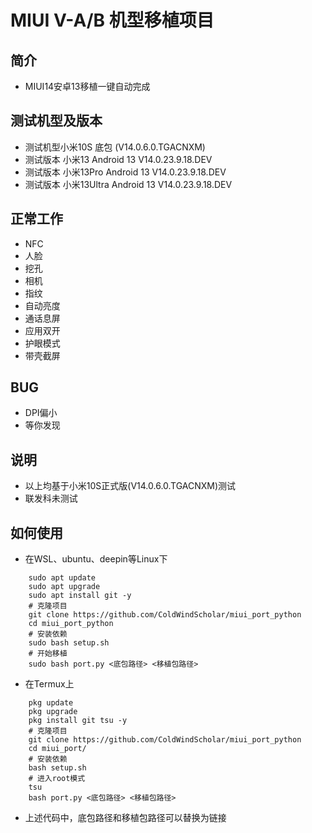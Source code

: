 # MIUI V-A/B 机型移植项目

## 简介
- MIUI14安卓13移植一键自动完成

## 测试机型及版本
- 测试机型小米10S 底包 (V14.0.6.0.TGACNXM)
- 测试版本 小米13 Android 13 V14.0.23.9.18.DEV
- 测试版本 小米13Pro Android 13 V14.0.23.9.18.DEV
- 测试版本 小米13Ultra Android 13 V14.0.23.9.18.DEV

## 正常工作
- NFC
- 人脸
- 挖孔
- 相机
- 指纹
- 自动亮度
- 通话息屏
- 应用双开
- 护眼模式
- 带壳截屏

## BUG
- DPI偏小
- 等你发现

## 说明
- 以上均基于小米10S正式版(V14.0.6.0.TGACNXM)测试
- 联发科未测试

## 如何使用
- 在WSL、ubuntu、deepin等Linux下
```shell
    sudo apt update
    sudo apt upgrade
    sudo apt install git -y
    # 克隆项目
    git clone https://github.com/ColdWindScholar/miui_port_python
    cd miui_port_python
    # 安装依赖
    sudo bash setup.sh
    # 开始移植
    sudo bash port.py <底包路径> <移植包路径>
```

- 在Termux上
```shell
    pkg update
    pkg upgrade
    pkg install git tsu -y
    # 克隆项目
    git clone https://github.com/ColdWindScholar/miui_port_python
    cd miui_port/
    # 安装依赖
    bash setup.sh
    # 进入root模式
    tsu
    bash port.py <底包路径> <移植包路径>
```
- 上述代码中，底包路径和移植包路径可以替换为链接